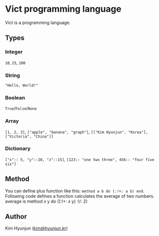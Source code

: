 Vict programming language
====

Vict is a programming language.

Types
----

### Integer

`10`, `25`, `100`

### String

`"Hello, World!"`

### Boolean

`True`/`False`/`None`

### Array

`[1, 2, 3]`, `["apple", "banana", "graph"]`, `[["Kim Hyunjun", "Korea"], ["Victoria", "China"]]`

### Dictionary

`["x":: 5, "y"::10, "z"::15]`, `[123:: "one two three", 456:: "four five six"]`

Method
----

You can define plus function like this: `method a b do (:!+: a b) end`.  
Following code defines a function calculates the average of two numbers.
    average is method x y do
        ((:!+: x y) :!/: 2)

Author
----

Kim Hyunjun (kim@hyunjun.kr)
